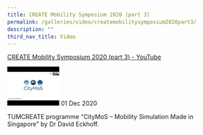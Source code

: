 ```yaml
---
title: CREATE Mobility Symposium 2020 (part 3)
permalink: /galleries/video/createmobilitysymposium2020part3/
description: ""
third_nav_title: Video
---
```

[CREATE Mobility Symposium 2020 (part 3) - YouTube](https://www.youtube.com/embed/EXUWg3vHSSQ?html5=1&rel=0)

![](/images/default%20(7).jpg)
01 Dec 2020


TUMCREATE programme “CityMoS – Mobility Simulation Made in Singapore” by Dr David Eckhoff.